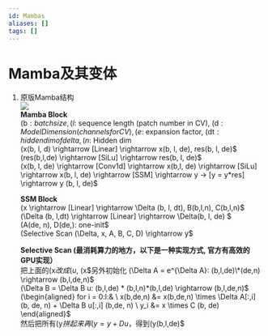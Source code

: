 ```yaml
---
id: Mambas
aliases: []
tags: []
---
```



# Mamba及其变体
1.  原版Mamba结构  
    ![](paste-ee8b3b2b13207b7d719bea29b7fe3dde85c1f9d8.jpg)  
    **Mamba Block**  
    (b$: batch size, (l$: sequence length (patch number in CV), (d$: Model Dimension (channels for CV), (e$: expansion factor, (dt$:hidden dim of delta, (n$: Hidden dim  
    (x(b, l, d) \rightarrow \[Linear] \rightarrow x(b, l, de), res(b, l, de)$  
    (res(b,l,de) \rightarrow \[SiLu] \rightarrow res(b, l, de)$  
    (x(b, l, de) \rightarrow \[Conv1d] \rightarrow x(b,l, de) \rightarrow \[SiLu] \rightarrow x(b, l, de) \rightarrow \[SSM] \rightarrow y -> \[y = y\*res] \rightarrow y (b, l, de)$  
      
    **SSM Block**  
    (x \rightarrow \[Linear] \rightarrow \Delta (b, l, dt), B(b,l,n), C(b,l,n)$  
    (\Delta (b, l,dt) \rightarrow \[Linear] \rightarrow \Delta(b, l, de) $  
    (A(de, n), D(de,): one-init$  
    (Selective Scan (\Delta, x, A, B, C, D) \rightarrow y$  
      
    **Selective Scan (最消耗算力的地方，以下是一种实现方式, 官方有高效的GPU实现）**  
    把上面的(x$改成(u$, (x$另外初始化  
    (\Delta A = e^{\Delta A}: (b,l,de)\*(de,n) \rightarrow (b,l,de,n)$  
    (\Delta B = \Delta B u: (b,l,de) \* (b,l,n)\*(b,l,de) \rightarrow (b,l,de,n)$  
    (\begin{aligned} for i = 0:l:& \\ x(b,de,n) &= x(b,de,n) \times \Delta A\[:,i] (b, de, n) + \Delta B u\[:,i] (b,de, n) \\ y_i &= x \times C (b, de) \end{aligned}$  
    然后把所有(y$拼起来再(y = y + Du$，得到(y(b,l,de)$

